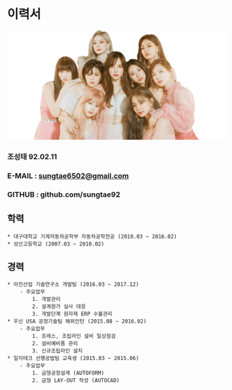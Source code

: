 # 이력서
![twice 사](https://github.com/sungtae92/smart_factory/blob/master/banner.png?raw=true)

 ### 조성태 92.02.11
 ### E-MAIL : sungtae6502@gmail.com
 ### GITHUB : github.com/sungtae92

## 학력

	* 대구대학교 기계자동차공학부 자동차공학전공 (2010.03 ~ 2016.02)
	* 성산고등학교 (2007.03 ~ 2010.02)


## 경력

	* 아진산업 기술연구소 개발팀 (2016.03 ~ 2017.12)
		- 주요업무
			1. 개발관리
			2. 설계원가 실사 대응
			3. 개발단계 원자재 ERP 수불관리
	* 우신 USA 공정기술팀 해외인턴 (2015.08 ~ 2016.02)
		- 주요업무
			1. 프레스, 조립라인 설비 일상점검
			2. 설비예비품 관리
			3. 신규조립라인 설치
	* 일지테크 선행공법팀 교육생 (2015.03 ~ 2015.06)
		- 주요업무
			1. 금형공정설계 (AUTOFORM)
			2. 금형 LAY-OUT 작성 (AUTOCAD)
			

